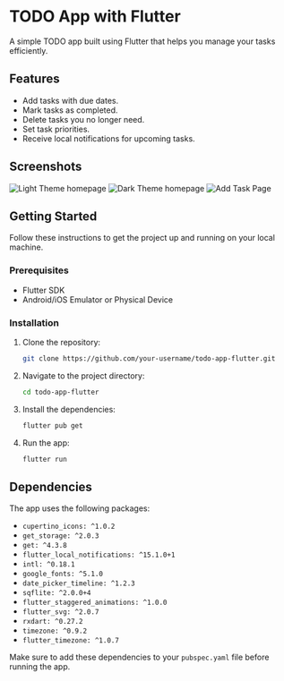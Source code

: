 # TODO App with Flutter

A simple TODO app built using Flutter that helps you manage your tasks efficiently.

## Features

- Add tasks with due dates.
- Mark tasks as completed.
- Delete tasks you no longer need.
- Set task priorities.
- Receive local notifications for upcoming tasks.

## Screenshots

![Light Theme homepage](1.png)
![Dark Theme homepage](2.png)
![Add Task Page](3.png)

## Getting Started

Follow these instructions to get the project up and running on your local machine.

### Prerequisites

- Flutter SDK
- Android/iOS Emulator or Physical Device

### Installation

1. Clone the repository:

   ```bash
   git clone https://github.com/your-username/todo-app-flutter.git
   ```

2. Navigate to the project directory:

   ```bash
   cd todo-app-flutter
   ```

3. Install the dependencies:

   ```bash
   flutter pub get
   ```

4. Run the app:

   ```bash
   flutter run
   ```

## Dependencies

The app uses the following packages:

- `cupertino_icons: ^1.0.2`
- `get_storage: ^2.0.3`
- `get: ^4.3.8`
- `flutter_local_notifications: ^15.1.0+1`
- `intl: ^0.18.1`
- `google_fonts: ^5.1.0`
- `date_picker_timeline: ^1.2.3`
- `sqflite: ^2.0.0+4`
- `flutter_staggered_animations: ^1.0.0`
- `flutter_svg: ^2.0.7`
- `rxdart: ^0.27.2`
- `timezone: ^0.9.2`
- `flutter_timezone: ^1.0.7`

Make sure to add these dependencies to your `pubspec.yaml` file before running the app.
